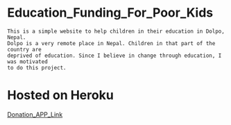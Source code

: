 # Education_Funding_For_Poor_Kids
```
This is a simple website to help children in their education in Dolpo, Nepal.
Dolpo is a very remote place in Nepal. Children in that part of the country are 
deprived of education. Since I believe in change through education, I was motivated
to do this project.
```
# Hosted on Heroku
[Donation_APP_Link](https://thawing-harbor-91342.herokuapp.com/)
